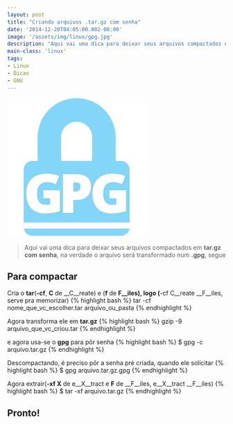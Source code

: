 ```yaml
---
layout: post
title: "Criando arquivos .tar.gz com senha"
date: '2014-12-20T04:05:00.002-08:00'
image: '/assets/img/linux/gpg.jpg'
description: "Aqui vai uma dica para deixar seus arquivos compactados em tar.gz com senha, na verdade o arquivo será transformado num .gpg"
main-class: 'linux'
tags:
- Linux
- Dicas
- GNU
---
```

![Criando arquivos .tar.gz com senha](/assets/img/linux/gpg.jpg "Criando arquivos .tar.gz com senha")

> Aqui vai uma dica para deixar seus arquivos compactados em __tar.gz com senha__, na verdade o arquivo será transformado num __.gpg__, segue

## Para compactar
Cria o __tar__(__-cf__, __C__ de __C__reate) e (__f__ de __F__iles), logo (__-cf C__reate __F__iles, serve pra memorizar)
{% highlight bash %}
tar -cf nome_que_vc_escolher.tar arquivo_ou_pasta
{% endhighlight %}

Agora transforma ele em __tar.gz__
{% highlight bash %}
gzip -9 arquivo_que_vc_criou.tar
{% endhighlight %}

e agora usa-se o __gpg__ para pôr senha
{% highlight bash %}
$ gpg -c arquivo.tar.gz
{% endhighlight %}

Descompactando, é preciso pôr a senha pré criada, quando ele solicitar
{% highlight bash %}
$ gpg arquivo.tar.gz.gpg
{% endhighlight %}

Agora extrair(__-xf X__ de e__X__tract e __F__ de __F__iles, e__X__tract __F__iles)
{% highlight bash %}
$ tar -xf arquivo.tar.gz
{% endhighlight %}

## Pronto!

<script async src="https://pagead2.googlesyndication.com/pagead/js/adsbygoogle.js"></script>

<!-- Informat -->
<ins class="adsbygoogle"
 style="display:block"
 data-ad-client="ca-pub-2838251107855362"
 data-ad-slot="2327980059"
 data-ad-format="auto"
 data-full-width-responsive="true"></ins>

<script>
(adsbygoogle = window.adsbygoogle || []).push({});
</script>

